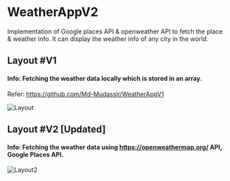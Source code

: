# WeatherAppV2

Implementation of Google places API & openweather API to fetch the place & weather info. It can display the weather info of any city in the world.

## Layout #V1
#### Info: Fetching the weather data locally which is stored in an array. 
Refer: https://github.com/Md-Mudassir/WeatherAppV1

![Layout](https://github.com/Md-Mudassir/WeatherAppV2/blob/master/css/weatehr.JPG)

## Layout #V2 [Updated]
#### Info: Fetching the weather data using https://openweathermap.org/ API, Google Places API.

![Layout2](https://github.com/Md-Mudassir/WeatherAppV2.5/blob/master/css/Captusssre.JPG)

